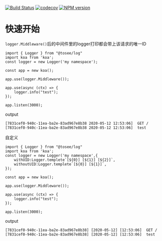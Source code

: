 [![Build Status](https://www.travis-ci.org/fullstackoverflow/log.svg?branch=master)](https://www.travis-ci.org/fullstackoverflow/log.svg?branch=master)
[![codecov](https://codecov.io/gh/fullstackoverflow/log/branch/master/graph/badge.svg)](https://codecov.io/gh/fullstackoverflow/log)
[![NPM version](https://img.shields.io/npm/v/@tosee/log.svg)](https://www.npmjs.com/@tosee/log)

# 快速开始

```logger.Middleware()```后的中间件里的logger打印都会带上该请求的唯一ID

```
import { Logger } from "@tosee/log"
import koa from 'koa';
const logger = new Logger('my namespace');

const app = new koa();

app.use(logger.Middleware());

app.use(async (ctx) => {
    logger.info("test");
});

app.listen(3000);

```
output
```
[7831cef0-940c-11ea-ba2e-83ad967e8b38 2020-05-12 12:53:06]  GET /
[7831cef0-940c-11ea-ba2e-83ad967e8b38 2020-05-12 12:53:06]  test
```

自定义
```
import { Logger } from "@tosee/log"
import koa from 'koa';
const logger = new Logger('my namespace',{
    withUID:Logger.templete`[${0}] [${1}] [${2}]`,
    withoutUID:Logger.templete`[${0}] [${1}]`,
});

const app = new koa();

app.use(logger.Middleware());

app.use(async (ctx) => {
    logger.info("test");
});

app.listen(3000);

```
output
```
[7831cef0-940c-11ea-ba2e-83ad967e8b38] [2020-05-12] [12:53:06]  GET /
[7831cef0-940c-11ea-ba2e-83ad967e8b38] [2020-05-12] [12:53:06]  test
```